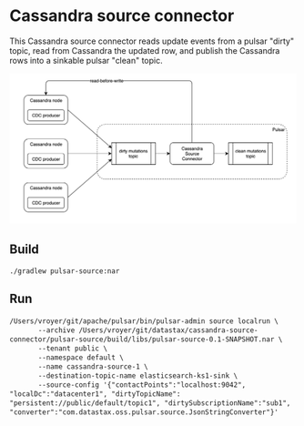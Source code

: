 # Cassandra source connector

This Cassandra source connector reads update events from a pulsar "dirty" topic, 
read from Cassandra the updated row, and publish the Cassandra rows into a sinkable pulsar "clean" topic.

![Cassandra-source-connector](cassandra-source-connector.png)

## Build

    ./gradlew pulsar-source:nar
    
## Run

    /Users/vroyer/git/apache/pulsar/bin/pulsar-admin source localrun \
           --archive /Users/vroyer/git/datastax/cassandra-source-connector/pulsar-source/build/libs/pulsar-source-0.1-SNAPSHOT.nar \
           --tenant public \
           --namespace default \
           --name cassandra-source-1 \
           --destination-topic-name elasticsearch-ks1-sink \
           --source-config '{"contactPoints":"localhost:9042", "localDc":"datacenter1", "dirtyTopicName": "persistent://public/default/topic1", "dirtySubscriptionName":"sub1", "converter":"com.datastax.oss.pulsar.source.JsonStringConverter"}'
